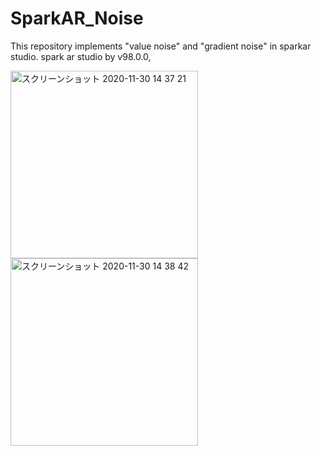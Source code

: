 # SparkAR_Noise

This repository implements "value noise" and "gradient noise" in sparkar studio.
spark ar studio  by v98.0.0,

<img width="300" alt="スクリーンショット 2020-11-30 14 37 21" src="https://user-images.githubusercontent.com/65954422/100572746-9b70ec00-3319-11eb-8fde-31b69ac884c6.png">
<img width="300" alt="スクリーンショット 2020-11-30 14 38 42" src="https://user-images.githubusercontent.com/65954422/100572815-c65b4000-3319-11eb-9ffc-889167a5a4cc.png">
